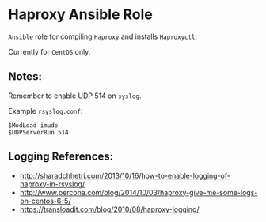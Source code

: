 # Haproxy Ansible Role

`Ansible` role for compiling `Haproxy` and installs `Haproxyctl`.

Currently for `CentOS` only.

## Notes:

Remember to enable UDP 514 on `syslog`.

Example `rsyslog.conf`:

```
$ModLoad imudp
$UDPServerRun 514
```

## Logging References:
- http://sharadchhetri.com/2013/10/16/how-to-enable-logging-of-haproxy-in-rsyslog/
- http://www.percona.com/blog/2014/10/03/haproxy-give-me-some-logs-on-centos-6-5/
- https://transloadit.com/blog/2010/08/haproxy-logging/
